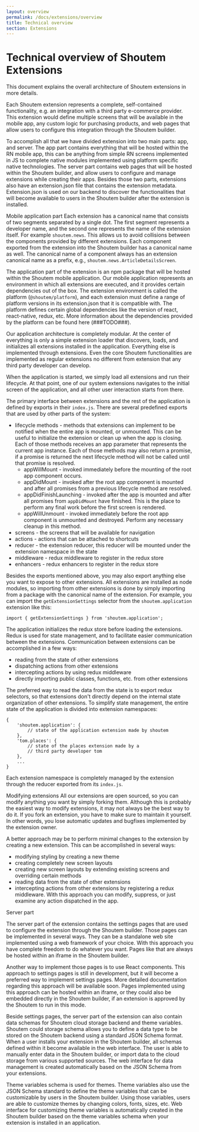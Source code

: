 ```yaml
---
layout: overview
permalink: /docs/extensions/overview
title: Technical overview
section: Extensions
---
```


# Technical overview of Shoutem Extensions

This document explains the overall architecture of Shoutem extensions in more details.

Each Shoutem extension represents a complete, self-contained functionality, e.g. an integration with a third party e-commerce provider. This extension would define multiple screens that will be available in the mobile app, any custom logic for purchasing products, and web pages that allow users to configure this integration through the Shoutem builder.

To accomplish all that we have divided extension into two main parts: app, and server. The app part contains everything that will be hosted within the RN mobile app, this can be anything from simple RN screens implemented in JS to complete native modules implemented using platform specific native technologies. The server part contains web pages that will be hosted within the Shoutem builder, and allow users to configure and manage extensions while creating their apps. Besides those two parts, extensions also have an extension.json file that contains the extension metadata. Extension.json is used on our backend to discover the functionalities that will become available to users in the Shoutem builder after the extension is installed.


Mobile application part
Each extension has a canonical name that consists of two segments separated by a single dot. The first segment represents a developer name, and the second one represents the name of the extension itself. For example `shoutem.news`. This allows us to avoid collisions between the components provided by different extensions. Each component exported from the extension into the Shoutem builder has a canonical name as well. The canonical name of a component always has an extension canonical name as a prefix, e.g., `shoutem.news.ArticleDetailsScreen`.

The application part of the extension is an npm package that will be hosted within the Shoutem mobile application. Our mobile application represents an environment in which all extensions are executed, and it provides certain dependencies out of the box. The extension environment is called the platform (`@shoutem/platform`), and each extension must define a range of platform versions in its extension.json that it is compatible with. The platform defines certain global dependencies like the version of react, react-native, redux, etc. More information about the dependencies provided by the platform can be found here (###TODO###).

Our application architecture is completely modular. At the center of everything is only a simple extension loader that discovers, loads, and initializes all extensions installed in the application. Everything else is implemented through extensions. Even the core Shoutem functionalities are implemented as regular extensions no different from extension that any third party developer can develop.

When the application is started, we simply load all extensions and run their lifecycle. At that point, one of our system extensions navigates to the initial screen of the application, and all other user interaction starts from there.

The primary interface between extensions and the rest of the application is defined by exports in their `index.js`. There are several predefined exports that are used by other parts of the system:
* lifecycle methods - methods that extensions can implement to be notified when the entire app is mounted, or unmounted. This can be useful to initialize the extension or clean up when the app is closing. Each of those methods receives an app parameter that represents the current app instance. Each of those methods may also return a promise, if a promise is returned the next lifecycle method will not be called until that promise is resolved.
    - appWillMount - invoked immediately before the mounting of the root app component occurs.
    - appDidMount - invoked after the root app component is mounted and after all promises from a previous lifecycle method are resolved.
    - appDidFinishLaunching - invoked after the app is mounted and after all promises from `appDidMount` have finished. This is the place to perform any final work before the first screen is rendered.
    - appWillUnmount - invoked immediately before the root app component is unmounted and destroyed. Perform any necessary cleanup in this method.
* screens - the screens that will be available for navigation
* actions - actions that can be attached to shortcuts
* reducer - the extension reducer, this reducer will be mounted under the extension namespace in the state
* middleware - redux middleware to register in the redux store
* enhancers - redux enhancers to register in the redux store

Besides the exports mentioned above, you may also export anything else you want to expose to other extensions. All extensions are installed as node modules, so importing from other extensions is done by simply importing from a package with the canonical name of the extension. For example, you can import the `getExtensionSettings` selector from the `shoutem.application` extension like this:
```
import { getExtensionSettings } from 'shoutem.application';
```

The application initializes the redux store before loading the extensions. Redux is used for state management, and to facilitate easier communication between the extensions. Communication between extensions can be accomplished in a few ways:
* reading from the state of other extensions
* dispatching actions from other extensions
* intercepting actions by using redux middleware
* directly importing public classes, functions, etc. from other extensions

The preferred way to read the data from the state is to export redux selectors, so that extensions don't directly depend on the internal state organization of other extensions. To simplify state management, the entire state of the application is divided into extension namespaces:
```
{
    'shoutem.application': {
        // state of the application extension made by shoutem
    },
    'tom.places': {
        // state of the places extension made by a
        // third party developer tom
    },
    ...
}
```
Each extension namespace is completely managed by the extension through the reducer exported from its `index.js`.

Modifying extensions
All our extensions are open sourced, so you can modify anything you want by simply forking them. Although this is probably the easiest way to modify extensions, it may not always be the best way to do it. If you fork an extension, you have to make sure to maintain it yourself. In other words, you lose automatic updates and bugfixes implemented by the extension owner.

A better approach may be to perform minimal changes to the extension by creating a new extension. This can be accomplished in several ways:
* modifying styling by creating a new theme
* creating completely new screen layouts
* creating new screen layouts by extending existing screens and overriding certain methods
* reading data from the state of other extensions
* intercepting actions from other extensions by registering a redux middleware. With this approach you can modify, suppress, or just examine any action dispatched in the app.

Server part

The server part of the extension contains the settings pages that are used to configure the extension through the Shoutem builder. Those pages can be implemented in several ways. They can be a standalone web site implemented using a web framework of your choice. With this approach you have complete freedom to do whatever you want. Pages like that are always be hosted within an iframe in the Shoutem builder.

Another way to implement those pages is to use React components. This approach to settings pages is still in development, but it will become a preferred way to implement settings pages. More detailed documentation regarding this approach will be available soon. Pages implemented using this approach can be hosted within an iframe, or they could also be embedded directly in the Shoutem builder, if an extension is approved by the Shoutem to run in this mode.

Beside settings pages, the server part of the extension can also contain data schemas for Shoutem cloud storage backend and theme variables. Shoutem could storage schema allows you to define a data type to be stored on the Shoutem backend using a standard JSON Schema format. When a user installs your extension in the Shoutem builder, all schemas defined within it become available in the web interface. The user is able to manually enter data in the Shoutem builder, or import data to the cloud storage from various supported sources. The web interface for data management is created automatically based on the JSON Schema from your extensions.

Theme variables schema is used for themes. Theme variables also use the JSON Schema standard to define the theme variables that can be customizable by users in the Shoutem builder. Using those variables, users are able to customize themes by changing colors, fonts, sizes, etc. Web interface for customizing theme variables is automatically created in the Shoutem builder based on the theme variables schema when your extension is installed in an application.